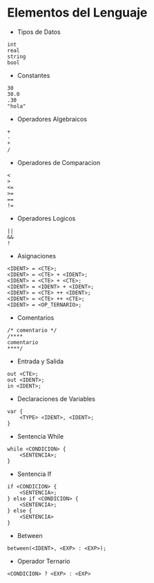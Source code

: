 # Elementos del Lenguaje

- Tipos de Datos
```
int
real
string
bool
```
- Constantes
```
30
30.0
.30
"hola"
```
- Operadores Algebraicos
```
+
-
*
/
```
- Operadores de Comparacion
```
<
>
<=
>=
==
!=
```
- Operadores Logicos
```
||
&&
!
```
- Asignaciones
```
<IDENT> = <CTE>;
<IDENT> = <CTE> + <IDENT>;
<IDENT> = <CTE> + <CTE>;
<IDENT> = <IDENT> + <IDENT>;
<IDENT> = <CTE> ++ <IDENT>;
<IDENT> = <CTE> ++ <CTE>;
<IDENT> = <OP_TERNARIO>;
```
- Comentarios
```
/* comentario */
/**** 
comentario
****/
```
- Entrada y Salida
```
out <CTE>;
out <IDENT>;
in <IDENT>;
```
- Declaraciones de Variables
```
var {
    <TYPE> <IDENT>, <IDENT>;
}
```
- Sentencia While
```
while <CONDICION> {
    <SENTENCIA>;
}
```
- Sentencia If
```
if <CONDICION> {
    <SENTENCIA>;
} else if <CONDICION> {
    <SENTENCIA>;
} else {
    <SENTENCIA>
}
```
- Between
```
between(<IDENT>, <EXP> : <EXP>);
```
- Operador Ternario
```
<CONDICION> ? <EXP> : <EXP>
```